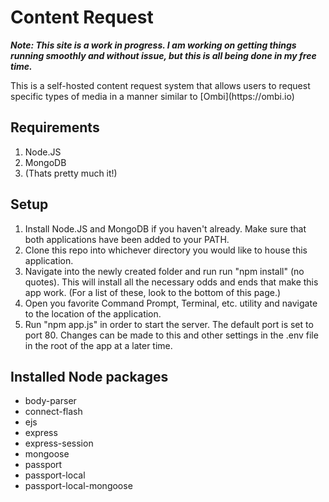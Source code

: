 # Content Request

___Note: This site is a work in progress. I am working on getting things running smoothly and without issue, but this is all being done in my free time.___

<p>This is a self-hosted content request system that allows users to request specific types of media in a manner similar to [Ombi](https://ombi.io)</p>

## Requirements
1. Node.JS 
2. MongoDB
3. (Thats pretty much it!)

## Setup
1. Install Node.JS and MongoDB if you haven't already. Make sure that both applications have been added to your PATH.
2. Clone this repo into whichever directory you would like to house this application.
3. Navigate into the newly created folder and run run "npm install" (no quotes). This will install all the necessary odds and ends that make this app work. (For a list of these, look to the bottom of this page.)
4. Open you favorite Command Prompt, Terminal, etc. utility and navigate to the location of the application.
5. Run "npm app.js" in order to start the server. The default port is set to port 80. Changes can be made to this and other settings in the .env file in the root of the app at a later time.

## Installed Node packages
* body-parser
* connect-flash
* ejs
* express
* express-session
* mongoose
* passport
* passport-local
* passport-local-mongoose